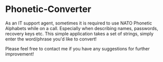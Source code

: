 # Phonetic-Converter
As an IT support agent, sometimes it is required to use NATO Phonetic Alphabets while on a call. 
Especially when describing names, passwords, recovery keys etc.
This simple application takes a set of strings, simply enter the word/phrase you'd like to convert!

Please feel free to contact me if you have any suggestions for further improvement!


